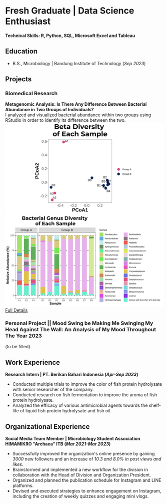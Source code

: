 # Fresh Graduate | Data Science Enthusiast

#### Technical Skills: R, Python, SQL, Microsoft Excel and Tableau

## Education	 			        		
- B.S., Microbiology | Bandung Institute of Technology (_Sep 2023_)

## Projects
### Biomedical Research
**Metagenomic Analysis: Is There Any Difference Between Bacterial Abundance in Two Groups of Individuals?**\
I analyzed and visualized bacterial abundance within two groups using RStudio in order to identify its difference between the two.\
![plot](/docs/assets/porto_betadiv.svg) ![plot](/docs/assets/porto_genusabundance.svg)\
[Full Details](https://github.com/mystogray/mystogray-undergrad-thesis)
### Personal Project || **Mood Swing be Making Me Swinging My Head Against The Wall:** An Analysis of My Mood Throughout The Year 2023
(to be filled)

## Work Experience
**Research Intern | PT. Berikan Bahari Indonesia (_Apr-Sep 2023_)**
- Conducted multiple trials to improve the color of fish protein hydrolysate with senior researcher of the company.
- Conducted research on fish fermentation to improve the aroma of fish protein hydrolysate.
- Analyzed the efficacy of various antimicrobial agents towards the shelf-life of liquid fish protein hydrolysate and fish oil.

## Organizational Experience
**Social Media Team Member | Microbiology Student Association HIMAMIKRO "Archaea" ITB (_Mar 2021-Mar 2023_)**
- Successfully improved the organization's online presence by gaining *3000* new followers and an increase of *10.3 and 8.0% in post views and likes.*
- Brainstormed and implemented a new workflow for the division in collaboration with the Head of Division and Organization President.
- Organized and planned the publication schedule for Instagram and LINE platforms.
- Devised and executed strategies to enhance engagement on Instagram, including the creation of weekly quizzes and engaging mini vlogs.
